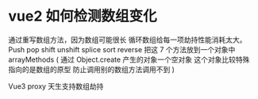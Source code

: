 # vue2 如何检测数组变化

通过重写数组方法，因为数组可能很长 循环数组给每一项劫持性能消耗太大。
Push pop shift unshift splice sort reverse
把这 7 个方法放到一个对象中arrayMethods
( 
  通过 Object.create 产生的对象一个空对象 这个对象比较特殊 指向的是数组的原型
  防止调用别的数组方法调用不到
)

Vue3 proxy 天生支持数组劫持
